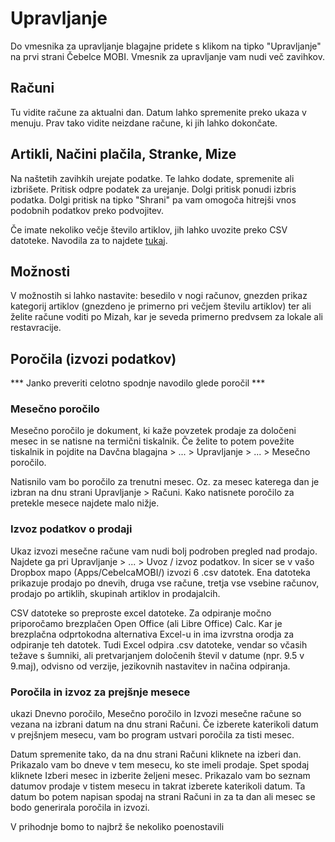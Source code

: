 
# Upravljanje

Do vmesnika za upravljanje blagajne pridete s klikom na tipko "Upravljanje" na prvi strani Čebelce MOBI. Vmesnik za upravljanje vam nudi več zavihkov.

## Računi

Tu vidite račune za aktualni dan. Datum lahko spremenite preko ukaza v menuju. Prav tako vidite neizdane račune, ki jih lahko dokončate.

## Artikli, Načini plačila, Stranke, Mize

Na naštetih zavihkih urejate podatke. Te lahko dodate, spremenite ali izbrišete. Pritisk odpre podatek za urejanje. Dolgi pritisk ponudi izbris podatka. Dolgi pritisk na tipko "Shrani" pa vam omogoča hitrejši vnos podobnih podatkov preko podvojitev.

Če imate nekoliko večje število artiklov, jih lahko uvozite preko CSV datoteke. Navodila za to najdete [tukaj](https://www.cebelca.biz/pomoc-davcne-blagajne-mobi-backup.html).

## Možnosti

V možnostih si lahko nastavite: besedilo v nogi računov, gnezden prikaz kategorij artiklov (gnezdeno je primerno pri večjem številu artiklov) ter ali želite račune voditi po Mizah, kar je seveda primerno predvsem za lokale ali restavracije.

## Poročila (izvozi podatkov) 
*** Janko preveriti celotno spodnje navodilo glede poročil ***

### Mesečno poročilo

Mesečno poročilo je dokument, ki kaže povzetek prodaje za določeni mesec in se natisne na termični tiskalnik. Če želite to potem povežite tiskalnik in pojdite na Davčna blagajna > ... > Upravljanje > ... > Mesečno poročilo.

Natisnilo vam bo poročilo za trenutni mesec. Oz. za mesec katerega dan je izbran na dnu strani Upravljanje > Računi. Kako natisnete poročilo za pretekle mesece najdete malo nižje.

### Izvoz podatkov o prodaji

Ukaz izvozi mesečne račune vam nudi bolj podroben pregled nad prodajo. Najdete ga pri Upravljanje > ... > Uvoz / izvoz podatkov. In sicer se v vašo Dropbox mapo (Apps/CebelcaMOBI/) izvozi 6 .csv datotek. Ena datoteka prikazuje prodajo po dnevih, druga vse račune, tretja vse vsebine računov, prodajo po artiklih, skupinah artiklov in prodajalcih.

CSV datoteke so preproste excel datoteke. Za odpiranje močno priporočamo brezplačen Open Office (ali Libre Office) Calc. Kar je brezplačna odprtokodna alternativa Excel-u in ima izvrstna orodja za odpiranje teh datotek. Tudi Excel odpira .csv datoteke, vendar so včasih težave s šumniki, ali pretvarjanjem določenih števil v datume (npr. 9.5 v 9.maj), odvisno od verzije, jezikovnih nastavitev in načina odpiranja.

### Poročila in izvoz za prejšnje mesece

ukazi Dnevno poročilo, Mesečno poročilo in Izvozi mesečne račune so vezana na izbrani datum na dnu strani Računi. Če izberete katerikoli datum v prejšnjem mesecu, vam bo program ustvari poročila za tisti mesec.

Datum spremenite tako, da na dnu strani Računi kliknete na izberi dan. Prikazalo vam bo dneve v tem mesecu, ko ste imeli prodaje. Spet spodaj kliknete Izberi mesec in izberite željeni mesec. Prikazalo vam bo seznam datumov prodaje v tistem mesecu in takrat izberete katerikoli datum. Ta datum bo potem napisan spodaj na strani Računi in za ta dan ali mesec se bodo generirala poročila in izvozi.

V prihodnje bomo to najbrž še nekoliko poenostavili

